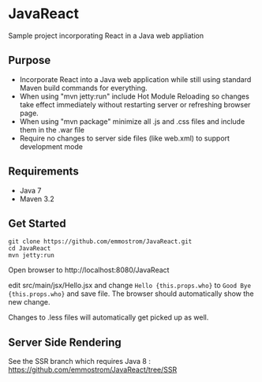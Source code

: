 # JavaReact
Sample project incorporating React in a Java web appliation

## Purpose
* Incorporate React into a Java web application while still using standard Maven build commands for everything.
* When using "mvn jetty:run" include Hot Module Reloading so changes take effect immediately without restarting server or refreshing browser page.
* When using "mvn package" minimize all .js and .css files and include them in the .war file
* Require no changes to server side files (like web.xml) to support development mode
 
## Requirements
* Java 7
* Maven 3.2

## Get Started

```
git clone https://github.com/emmostrom/JavaReact.git
cd JavaReact
mvn jetty:run
```

Open browser to http://localhost:8080/JavaReact

edit src/main/jsx/Hello.jsx and change `Hello {this.props.who}` to `Good Bye {this.props.who}` and save file.  The browser should automatically show the new change.

Changes to .less files will automatically get picked up as well.

## Server Side Rendering

See the SSR branch which requires Java 8 : https://github.com/emmostrom/JavaReact/tree/SSR
